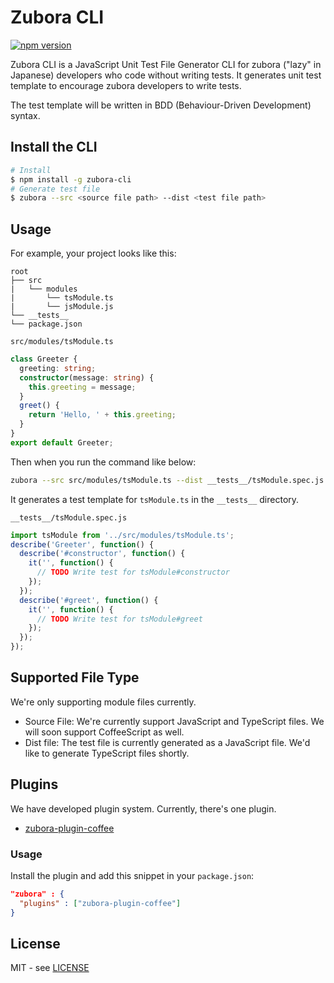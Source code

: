 # Zubora CLI

[![npm version](https://badge.fury.io/js/zubora-cli.svg)](https://badge.fury.io/js/zubora-cli)

Zubora CLI is a JavaScript Unit Test File Generator CLI for zubora ("lazy" in Japanese) developers who code without writing tests. It generates unit test template to encourage zubora developers to write tests.

The test template will be written in BDD (Behaviour-Driven Development) syntax.

## Install the CLI

```sh
# Install
$ npm install -g zubora-cli
# Generate test file
$ zubora --src <source file path> --dist <test file path>
```

## Usage

For example, your project looks like this:

```null
root
├── src
|   └── modules
|       └── tsModule.ts
|       └── jsModule.js
└── __tests__
└── package.json
```

`src/modules/tsModule.ts`

```typescript
class Greeter {
  greeting: string;
  constructor(message: string) {
    this.greeting = message;
  }
  greet() {
    return 'Hello, ' + this.greeting;
  }
}
export default Greeter;
```

Then when you run the command like below:

```sh
zubora --src src/modules/tsModule.ts --dist __tests__/tsModule.spec.js
```

It generates a test template for `tsModule.ts` in the `__tests__` directory.

`__tests__/tsModule.spec.js`

```javascript
import tsModule from '../src/modules/tsModule.ts';
describe('Greeter', function() {
  describe('#constructor', function() {
    it('', function() {
      // TODO Write test for tsModule#constructor
    });
  });
  describe('#greet', function() {
    it('', function() {
      // TODO Write test for tsModule#greet
    });
  });
});
```

## Supported File Type

We're only supporting module files currently.

- Source File: We're currently support JavaScript and TypeScript files. We will soon support CoffeeScript as well.
- Dist file: The test file is currently generated as a JavaScript file. We'd like to generate TypeScript files shortly.

## Plugins

We have developed plugin system. Currently, there's one plugin.

- [zubora-plugin-coffee](https://www.npmjs.com/package/zubora-plugin-coffee)

### Usage

Install the plugin and add this snippet in your `package.json`:

```json
"zubora" : {
  "plugins" : ["zubora-plugin-coffee"]
}
```

## License

MIT - see [LICENSE](https://github.com/wataruoguchi/zubora/blob/master/LICENSE)
